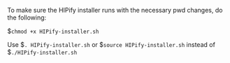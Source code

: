 To make sure the HIPify installer runs with the necessary pwd changes, do the following: 

$```chmod +x HIPify-installer.sh```

Use $``` . HIPify-installer.sh ``` or $```source HIPify-installer.sh``` instead of $```./HIPify-installer.sh```
